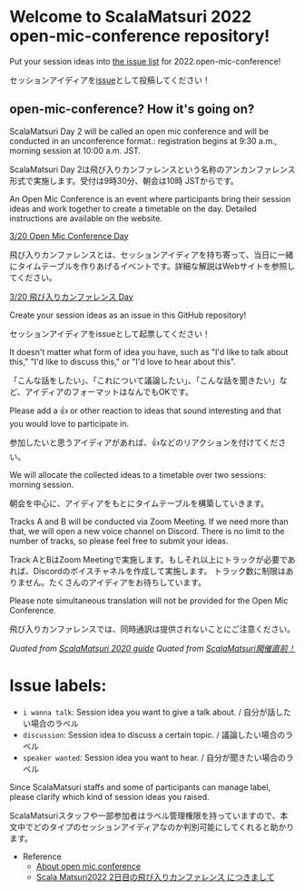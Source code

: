 # Welcome to ScalaMatsuri 2022 open-mic-conference repository!

Put your session ideas into [the issue list](https://github.com/scalamatsuri/2022.open-mic-conference/issues) for 2022.open-mic-conference!

セッションアイディアを[issue](https://github.com/scalamatsuri/2022.open-mic-conference/issues)として投稿してください！

## open-mic-conference? How it's going on?

ScalaMatsuri Day 2 will be called an open mic conference and will be conducted in an unconference format.: registration begins at 9:30 a.m., morning session at 10:00 a.m. JST.

ScalaMatsuri Day 2は飛び入りカンファレンスという名称のアンカンファレンス形式で実施します。受付は9時30分、朝会は10時 JSTからです。

An Open Mic Conference is an event where participants bring their session ideas and work together to create a timetable on the day. Detailed instructions are available on the website.

[ 3/20 Open Mic Conference Day](https://scalamatsuri.org/en/program#day2)

飛び入りカンファレンスとは、セッションアイディアを持ち寄って、当日に一緒にタイムテーブルを作りあげるイベントです。詳細な解説はWebサイトを参照してください。

[ 3/20 飛び入りカンファレンス Day](https://scalamatsuri.org/ja/program#day2)

Create your session ideas as an issue in this GitHub repository!

セッションアイディアをissueとして起票してください！

It doesn't matter what form of idea you have, such as "I'd like to talk about this," "I'd like to discuss this," or "I'd love to hear about this".

「こんな話をしたい」、「これについて議論したい」、「こんな話を聞きたい」など、アイディアのフォーマットはなんでもOKです。

Please add a 👍 or other reaction to ideas that sound interesting and that you would love to participate in.

参加したいと思うアイディアがあれば、👍などのリアクションを付けてください。

We will allocate the collected ideas to a timetable over two sessions: morning session.

朝会を中心に、アイディアをもとにタイムテーブルを構築していきます。

Tracks A and B will be conducted via Zoom Meeting. If we need more than that, we will open a new voice channel on Discord.
There is no limit to the number of tracks, so please feel free to submit your ideas.

Track AとBはZoom Meetingで実施します。もしそれ以上にトラックが必要であれば、Discordのボイスチャネルを作成して実施します。
トラック数に制限はありません。たくさんのアイディアをお待ちしています。

Please note simultaneous translation will not be provided for the Open Mic Conference.

飛び入りカンファレンスでは、同時通訳は提供されないことにご注意ください。

*Quated from [ScalaMatsuri 2020 guide](https://blog-en.scalamatsuri.org/entry/2020/10/14/scalamatsuri-guide)*
*Quated from [ScalaMatsuri開催直前！](https://blog.scalamatsuri.org/entry/2022/03/16/155703)*

# Issue labels:
- `i wanna talk`: Session idea you want to give a talk about. / 自分が話したい場合のラベル
- `discussion`: Session idea to discuss a certain topic. / 議論したい場合のラベル
- `speaker wanted`: Session idea you want to hear. / 自分が聞きたい場合のラベル

Since ScalaMatsuri staffs and some of participants can manage label, please clarify which kind of session ideas you raised.

ScalaMatsuriスタッフや一部参加者はラベル管理権限を持っていますので、本文中でどのタイプのセッションアイディアなのか判別可能にしてくれると助かります。

- Reference
    - [About open mic conference](https://blog-en.scalamatsuri.org/entry/2022/03/08/122059)
    - [Scala Matsuri2022 2日目の飛び入りカンファレンス につきまして](https://blog.scalamatsuri.org/entry/2022/03/05/205452)
